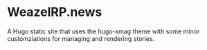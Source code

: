 # WeazelRP.news

A Hugo static site that uses the hugo-xmag theme with some minor customziations for managing and rendering stories.
